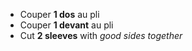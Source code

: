 
 - Couper **1 dos** au pli
 - Couper **1 devant** au pli
 - Cut **2 sleeves** with *good sides together*

